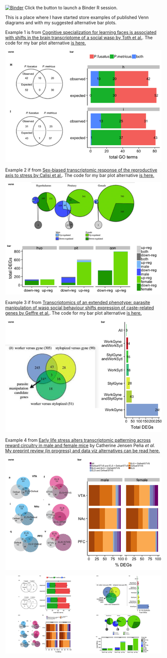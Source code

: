 [![Binder](http://mybinder.org/badge.svg)](http://beta.mybinder.org/v2/gh/raynamharris/vennbar/master?urlpath=rstudio)
Click the button to launch a Binder R session.

This is a place where I have started store examples of published Venn
diagrams and with my suggested alternative bar plots.

Example 1 is from [Cognitive specialization for learning faces is
associated with shifts in the brain transcriptome of a social wasp by
Toth et al.](http://jeb.biologists.org/content/220/12/2149). The code
for my bar plot alternative [is here.](./examples/toth2017/GOvenn.md)

![](./examples/toth2017/toth-original-alt-1.png)

Example 2 if from [Sex-biased transcriptomic response of the
reproductive axis to stress by Calisi et
al.](https://www.sciencedirect.com/science/article/pii/S0018506X17302696?via%3Dihub).
The code for my bar plot alternative [is
here.](./examples/calisi2017/venn.md)

![](./examples/calisi2017/calisi-original-alt-1.png)

Example 3 if from [Transcriptomics of an extended phenotype: parasite
manipulation of wasp social behaviour shifts expression of caste-related
genes by Geffre et
al.](https://royalsocietypublishing.org/doi/full/10.1098/rspb.2017.0029?url_ver=Z39.88-2003&rfr_id=ori:rid:crossref.org&rfr_dat=cr_pub%3dpubmed).
The code for my bar plot alternative [is
here.](./examples/geffre2017/venn.md)

![](./examples/geffre2017/geffre-original-alt-1.png)

Example 4 from [Early life stress alters transcriptomic patterning
across reward circuitry in male and female
mice](https://www.biorxiv.org/content/10.1101/624353v1) by Catherine
Jensen Peña *et al.* [My preprint review (in progress) and data viz
alternatives can be read here.](./examples/pena2019/fig2venn.md)

![](./examples/pena2019/pena-original-alt-1.png)

![](./vennbar-1.png)
